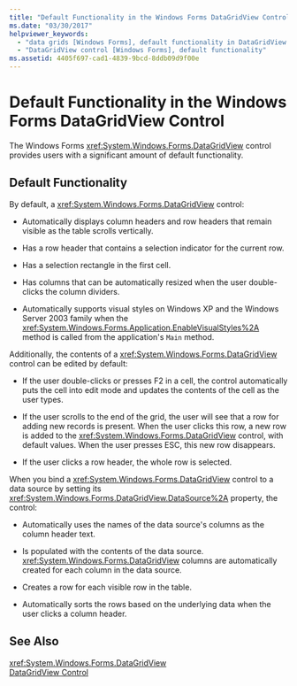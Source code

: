 ```yaml
---
title: "Default Functionality in the Windows Forms DataGridView Control"
ms.date: "03/30/2017"
helpviewer_keywords: 
  - "data grids [Windows Forms], default functionality in DataGridView control"
  - "DataGridView control [Windows Forms], default functionality"
ms.assetid: 4405f697-cad1-4839-9bcd-8ddb09d9f00e
---
```

# Default Functionality in the Windows Forms DataGridView Control
The Windows Forms <xref:System.Windows.Forms.DataGridView> control provides users with a significant amount of default functionality.  
  
## Default Functionality  
 By default, a <xref:System.Windows.Forms.DataGridView> control:  
  
-   Automatically displays column headers and row headers that remain visible as the table scrolls vertically.  
  
-   Has a row header that contains a selection indicator for the current row.  
  
-   Has a selection rectangle in the first cell.  
  
-   Has columns that can be automatically resized when the user double-clicks the column dividers.  
  
-   Automatically supports visual styles on Windows XP and the Windows Server 2003 family when the <xref:System.Windows.Forms.Application.EnableVisualStyles%2A> method is called from the application's `Main` method.  
  
 Additionally, the contents of a <xref:System.Windows.Forms.DataGridView> control can be edited by default:  
  
-   If the user double-clicks or presses F2 in a cell, the control automatically puts the cell into edit mode and updates the contents of the cell as the user types.  
  
-   If the user scrolls to the end of the grid, the user will see that a row for adding new records is present. When the user clicks this row, a new row is added to the <xref:System.Windows.Forms.DataGridView> control, with default values. When the user presses ESC, this new row disappears.  
  
-   If the user clicks a row header, the whole row is selected.  
  
 When you bind a <xref:System.Windows.Forms.DataGridView> control to a data source by setting its <xref:System.Windows.Forms.DataGridView.DataSource%2A> property, the control:  
  
-   Automatically uses the names of the data source's columns as the column header text.  
  
-   Is populated with the contents of the data source. <xref:System.Windows.Forms.DataGridView> columns are automatically created for each column in the data source.  
  
-   Creates a row for each visible row in the table.  
  
-   Automatically sorts the rows based on the underlying data when the user clicks a column header.  
  
## See Also  
 <xref:System.Windows.Forms.DataGridView>  
 [DataGridView Control](../../../../docs/framework/winforms/controls/datagridview-control-windows-forms.md)
